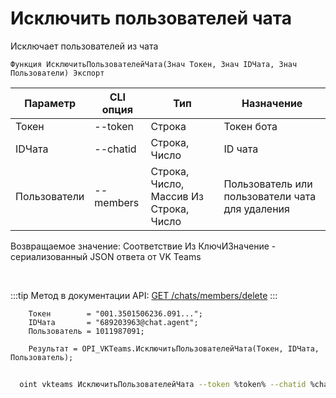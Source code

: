 ﻿---
sidebar_position: 1
---

# Исключить пользователей чата
 Исключает пользователей из чата



`Функция ИсключитьПользователейЧата(Знач Токен, Знач IDЧата, Знач Пользователи) Экспорт`

  | Параметр | CLI опция | Тип | Назначение |
  |-|-|-|-|
  | Токен | --token | Строка | Токен бота |
  | IDЧата | --chatid | Строка, Число | ID чата |
  | Пользователи | --members | Строка, Число, Массив Из Строка, Число | Пользователь или пользователи чата для удаления |

  
  Возвращаемое значение:   Соответствие Из КлючИЗначение - сериализованный JSON ответа от VK Teams

<br/>

:::tip
Метод в документации API: [GET /chats/members/delete](https://teams.vk.com/botapi/#/chats/get_chats_members_delete)
:::
<br/>


```bsl title="Пример кода"
    Токен        = "001.3501506236.091...";
    IDЧата       = "689203963@chat.agent";
    Пользователь = 1011987091;

    Результат = OPI_VKTeams.ИсключитьПользователейЧата(Токен, IDЧата, Пользователь);
```



```sh title="Пример команды CLI"
    
  oint vkteams ИсключитьПользователейЧата --token %token% --chatid %chatid% --members %members%

```

```json title="Результат"

```
